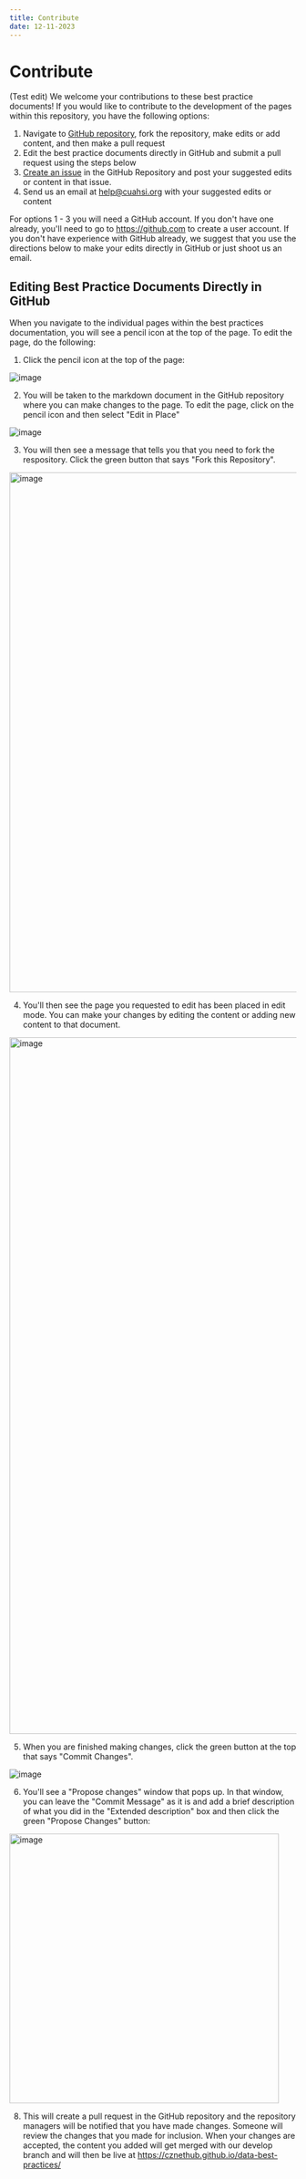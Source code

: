 ```yaml
---
title: Contribute
date: 12-11-2023
---
```

# Contribute

(Test edit) We welcome your contributions to these best practice documents! If you would like to contribute to the development of the pages within this repository, you have the following options:

1. Navigate to [GitHub repository](https://github.com/cznethub/data-best-practices), fork the repository, make edits or add content, and then make a pull request
2. Edit the best practice documents directly in GitHub and submit a pull request using the steps below
3. [Create an issue](https://github.com/cznethub/data-best-practices/issues) in the GitHub Repository and post your suggested edits or content in that issue.
4. Send us an email at [help@cuahsi.org](mailto:help@cuahsi.org) with your suggested edits or content

For options 1 - 3 you will need a GitHub account. If you don't have one already, you'll need to go to <https://github.com> to create a user account. If you don't have experience with GitHub already, we suggest that you use the directions below to make your edits directly in GitHub or just shoot us an email.

## Editing Best Practice Documents Directly in GitHub

When you navigate to the individual pages within the best practices documentation, you will see a pencil icon at the top of the page. To edit the page, do the following:
<br/>

1. Click the pencil icon at the top of the page:

![image](https://github.com/cznethub/data-best-practices/assets/3485902/e08592d3-2b32-4024-ae27-67692ee9440d)

2. You will be taken to the markdown document in the GitHub repository where you can make changes to the page. To edit the page, click on the pencil icon and then select "Edit in Place"

![image](https://github.com/cznethub/data-best-practices/assets/3485902/3eaba2b2-7784-4357-84c8-8abbe6293bed)

3. You will then see a message that tells you that you need to fork the respository. Click the green button that says "Fork this Repository".

<img width="912" alt="image" src="https://github.com/cznethub/data-best-practices/assets/3485902/3af9c5d3-e2fd-4149-b33f-ce4a8f521376">

4. You'll then see the page you requested to edit has been placed in edit mode. You can make your changes by editing the content or adding new content to that document.

<img width="1222" alt="image" src="https://github.com/cznethub/data-best-practices/assets/3485902/054d7d56-c6e1-444c-877d-5cbdfd882278">

5. When you are finished making changes, click the green button at the top that says "Commit Changes".

![image](https://github.com/cznethub/data-best-practices/assets/3485902/e11ef677-c752-4a0e-b3b2-92b72573d3db)

6. You'll see a "Propose changes" window that pops up. In that window, you can leave the "Commit Message" as it is and add a brief description of what you did in the "Extended description" box and then click the green "Propose Changes" button:

<img width="473" alt="image" src="https://github.com/cznethub/data-best-practices/assets/3485902/e6baf013-4569-42aa-9b72-cac39c4e1f56">

8. This will create a pull request in the GitHub repository and the repository managers will be notified that you have made changes. Someone will review the changes that you made for inclusion. When your changes are accepted, the content you added will get merged with our develop branch and will then be live at <https://cznethub.github.io/data-best-practices/>